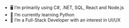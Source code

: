 - 🖥️ I’m primarily using C#, .NET, SQL, React and Node.js 
- 🌱 I’m currently learning Python
- 🤔 I’m a Full-Stack Developer with an interest in UI/UX
<!--
**paulo-aunor/paulo-aunor** is a ✨ _special_ ✨ repository because its `README.md` (this file) appears on your GitHub profile.

Here are some ideas to get you started:

- 🔭 I’m currently working on ...
- 🌱 I’m currently learning ...
- 👯 I’m looking to collaborate on ...
- 🤔 I’m looking for help with ...
- 💬 Ask me about ...
- 📫 How to reach me: ...
- 😄 Pronouns: ...
- ⚡ Fun fact: ...
-->
